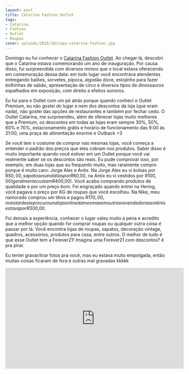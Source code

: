 ```yaml
---
layout: post
title: Catarina Fashion Outlet
tags:
- Catarina
- Fashion
- Outlet
- Roupas
cover: uploads/2015/10/capa-catarina-fashion.jpg
---
```


Domingo eu fui conhecer o <a href="http://catarinaoutlet.com.br/">Catarina Fashion Outlet</a>. Ao chegar lá, descobri que o Catarina estava comemorando um ano de inauguração. Por causa disso, fui surpreendida com diversos mimos que o local estava oferecendo em comemoração dessa data: em todo lugar você encontrava atendentes entregando balões, sorvetes, pipoca, algodão doce, estojinho para fazer bolhinhas de sabão, apresentação de circo e diversos tipos de dinossauros espalhados em exposição, com direito a efeitos sonoros.

Eu fui para o Outlet com um pé atrás porque quando conheci o Outlet Premium, eu não gostei do lugar e nem dos descontos da loja (que eram nada), não gostei das opções de restaurantes e também por fechar cedo. O Outlet Catarina, me surpreendeu, além de oferecer lojas muito melhores que a Premium, os descontos em todas as lojas eram sempre 30%, 50%, 60% e 70%, estacionamento grátis e horário de funcionamento das 9:00 às 21:00, uma praça de alimentação enorme e Outback <3

Se você tem o costume de comprar nas mesmas lojas, você começa a entender o padrão dos preços que eles cobram nos produtos. Saber disso é muito importante quando você estiver em um Outlet porque você vai realmente saber se os descontos são reais. Eu pude comprovar isso, por exemplo, em duas lojas que eu frequento muito, mas raramente compro porque é muito caro: Jorge Alex e Antix. Na Jorge Alex eu vi bolsas por R$50,00, sapatos e sandálias por R$60,00, na Antix eu vi vestidos por R$100,00 (geralmente custam R$400,00). Você acaba comprando produtos de qualidade e por um preço bom. Foi engraçado quando entrei na Hering, você pagava o preço por KG de roupas que você escolheu. Na Nike, meu namorado comprou um tênis e pagou R$170,00, mais tarde ele procurou na loja online da mesma e em outras revendedoras e o tênis estava por R$300,00.

Foi demais a experiência, conhecer o lugar valeu muito a pena e acredito que a melhor opção quando for comprar roupas ou qualquer outra coisa é passar por lá. Você encontra lojas de roupas, sapatos, decoração vintage, quadros, acessórios, produtos para casa, entre outros. O melhor de tudo é que esse Outlet tem a Forever21! Imagina uma Forever21 com descontos? é pra pirar.

Eu tentei gravar/tirar fotos pra você, mas eu estava muito empolgada, então muitas coisas ficaram de fora e outras mal gravadas kkkkk

<iframe width="560" height="315" src="https://www.youtube.com/embed/gECwUxH4i1c" frameborder="0" allowfullscreen></iframe>
